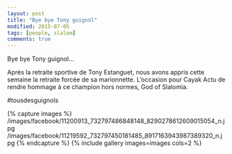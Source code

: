 ```yaml
---
layout: post
title: "Bye bye Tony guignol"
modified: 2015-07-05
tags: [people, slalom]
comments: true
---
```


Bye bye Tony guignol…

Après la retraite sportive de Tony Estanguet, nous avons appris cette semaine la retraite forcée de sa marionnette. L’occasion pour Cayak Actu de rendre hommage à ce champion hors normes, God of Slalomia.

‪#‎tousdesguignols‬

{% capture images %}
/images/facebook/11200913_732797486848148_8290278612609015054_n.jpg
/images/facebook/11219592_732797450181485_8917163943987389320_n.jpg
{% endcapture %}
{% include gallery images=images cols=2 %}
